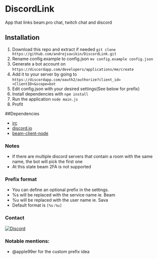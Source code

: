 # DiscordLink
App that links beam.pro chat, twitch chat and discord

## Installation
1. Download this repo and extract if needed `git clone https://github.com/andrejsavikin/DiscordLink.git`
2. Rename config.example to config.json `mv config.example config.json`
3. Generate a bot account on `https://discordapp.com/developers/applications/me/create`
4. Add it to your server by going to `https://discordapp.com/oauth2/authorize?client_id=<ClientID>&scope=bot`
5. Edit config.json with your desired settings(See below for prefix)
6. Install dependencies with `npm install`
7. Run the application `node main.js`
8. Profit

##Dependencies
* [irc](https://www.npmjs.com/package/irc)
* [discord.io](https://www.npmjs.com/package/discord.io)
* [beam-client-node](https://www.npmjs.com/package/beam-client-node)

### Notes
* If there are multiple discord servers that contain a room with the same name, the bot will pick the first one
* At this state beam 2FA is not supported

### Prefix format
* You can define an optional prefix in the settings.
* %s will be replaced with the service name ie. Beam
* %u will be replaced with the user name ie. Sava
* Default format is `[%s:%u]`

### Contact
[![Discord](https://discordapp.com/api/servers/69730004467986432/widget.png?style=banner4)](https://discord.gg/jBRvWct)

### Notable mentions:
* @apple99er for the custom prefix idea
